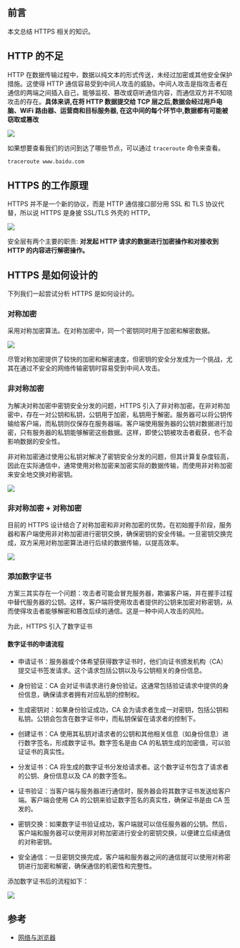 ## 前言

本文总结 HTTPS 相关的知识。

## HTTP 的不足

HTTP 在数据传输过程中，数据以纯文本的形式传送，未经过加密或其他安全保护措施。这使得 HTTP 通信容易受到中间人攻击的威胁。中间人攻击是指攻击者在通信的两端之间插入自己，能够监视、篡改或窃听通信内容，而通信双方并不知晓攻击的存在。**具体来讲,在将 HTTP 数据提交给 TCP 层之后,数据会经过用戶电脑、WiFi 路由器、运营商和目标服务器, 在这中间的每个环节中,数据都有可能被窃取或篡改**

![](https://cdn.jsdelivr.net/gh/chenxiaoyao6228/cloudimg@main/2023/man-in-the-middle-attack.png)

如果想要查看我们的访问到达了哪些节点，可以通过 `traceroute` 命令来查看。

```bash
traceroute www.baidu.com
```

## HTTPS 的工作原理

HTTPS 并不是一个新的协议，而是 HTTP 通信接口部分用 SSL 和 TLS 协议代替，所以说 HTTPS 是身披 SSL/TLS 外壳的 HTTP。

![](https://cdn.jsdelivr.net/gh/chenxiaoyao6228/cloudimg@main/2023/http-vs-https.png)

安全层有两个主要的职责: **对发起 HTTP 请求的数据进行加密操作和对接收到 HTTP 的内容进行解密操作。**

## HTTPS 是如何设计的

下列我们一起尝试分析 HTTPS 是如何设计的。

### 对称加密

采用对称加密算法。在对称加密中，同一个密钥同时用于加密和解密数据。

![](https://cdn.jsdelivr.net/gh/chenxiaoyao6228/cloudimg@main/2023/https-communication-1.png)

尽管对称加密提供了较快的加密和解密速度，但密钥的安全分发成为一个挑战，尤其在通过不安全的网络传输密钥时容易受到中间人攻击。

### 非对称加密

为解决对称加密中密钥安全分发的问题，HTTPS 引入了非对称加密。在非对称加密中，存在一对公钥和私钥，公钥用于加密，私钥用于解密。服务器可以将公钥传输给客户端，而私钥则仅保存在服务器端。客户端使用服务器的公钥对数据进行加密，只有服务器的私钥能够解密这些数据。这样，即使公钥被攻击者截获，也不会影响数据的安全性。

非对称加密通过使用公私钥对解决了密钥安全分发的问题，但其计算复杂度较高，因此在实际通信中，通常使用对称加密来加密实际的数据传输，而使用非对称加密来安全地交换对称密钥。

![](https://cdn.jsdelivr.net/gh/chenxiaoyao6228/cloudimg@main/2023/https-communication-2.png)

### 非对称加密 + 对称加密

目前的 HTTPS 设计结合了对称加密和非对称加密的优势。在初始握手阶段，服务器和客户端使用非对称加密进行密钥交换，确保密钥的安全传输。一旦密钥交换完成，双方采用对称加密算法进行后续的数据传输，以提高效率。

![](https://cdn.jsdelivr.net/gh/chenxiaoyao6228/cloudimg@main/2023/https-communication-3.png)

### 添加数字证书

方案三其实存在一个问题：攻击者可能会冒充服务器，欺骗客户端，并在握手过程中替代服务器的公钥。这样，客户端将使用攻击者提供的公钥来加密对称密钥，从而使得攻击者能够解密和篡改后续的通信。这是一种中间人攻击的风险。

为此，HTTPS 引入了数字证书

#### 数字证书的申请流程

- 申请证书：服务器或个体希望获得数字证书时，他们向证书颁发机构（CA）提交证书签发请求。这个请求包括公钥以及与公钥相关的身份信息。

- 身份验证：CA 会对证书请求进行身份验证。这通常包括验证请求中提供的身份信息，确保请求者拥有对应私钥的控制权。

- 生成密钥对：如果身份验证成功，CA 会为请求者生成一对密钥，包括公钥和私钥。公钥会包含在数字证书中，而私钥保留在请求者的控制下。

- 创建证书：CA 使用其私钥对请求者的公钥和其他相关信息（如身份信息）进行数字签名，形成数字证书。数字签名是由 CA 的私钥生成的加密值，可以验证证书的真实性。

- 分发证书：CA 将生成的数字证书分发给请求者。这个数字证书包含了请求者的公钥、身份信息以及 CA 的数字签名。

- 证书验证：当客户端与服务器进行通信时，服务器会将其数字证书发送给客户端。客户端会使用 CA 的公钥来验证数字签名的真实性，确保证书是由 CA 签发的。

- 密钥交换：如果数字证书验证成功，客户端就可以信任服务器的公钥。然后，客户端和服务器可以使用非对称加密进行安全的密钥交换，以便建立后续通信的对称密钥。

- 安全通信：一旦密钥交换完成，客户端和服务器之间的通信就可以使用对称密钥进行加密和解密，确保通信的机密性和完整性。

添加数字证书后的流程如下：

![](https://cdn.jsdelivr.net/gh/chenxiaoyao6228/cloudimg@main/2023/https-communication-4.png)

## 参考

- [网络与浏览器]()
